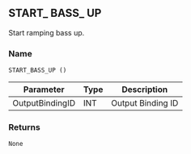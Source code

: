 ## START\_ BASS\_ UP

Start ramping bass up.


### Name

`START_BASS_UP ()`


| Parameter       | Type | Description       |
| --------------- | ---- | ----------------- |
| OutputBindingID | INT  | Output Binding ID |


### Returns

`None`